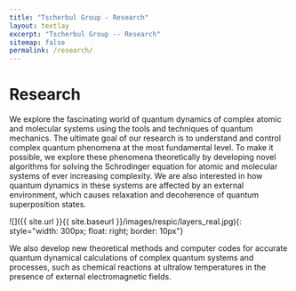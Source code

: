 ```yaml
---
title: "Tscherbul Group - Research"
layout: textlay
excerpt: "Tscherbul Group -- Research"
sitemap: false
permalink: /research/
---
```


# Research

We explore the fascinating world of quantum dynamics of complex atomic and molecular systems using the tools and techniques of quantum mechanics. The ultimate goal of our research is to understand and control complex quantum phenomena at the most fundamental level. To make it possible, we explore these phenomena theoretically by developing novel algorithms for solving the Schrodinger equation for atomic and molecular systems of ever increasing complexity. We are also interested in how quantum dynamics in these systems are affected by an external environment, which causes relaxation and decoherence of quantum superposition states.

![]({{ site.url }}{{ site.baseurl }}/images/respic/layers_real.jpg){: style="width: 300px; float: right; border: 10px"}

We also develop new theoretical methods and computer codes for accurate quantum dynamical calculations of complex quantum systems and processes, such as chemical reactions at ultralow temperatures in the presence of external electromagnetic fields.
